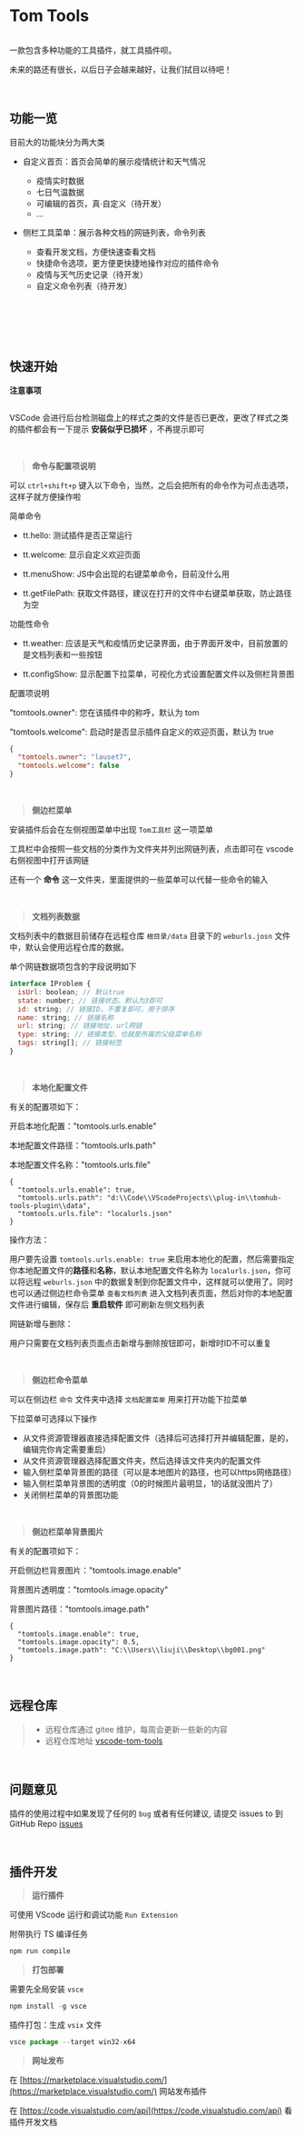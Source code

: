 # Tom Tools

<p align="center">
  <img src="./resources/tt-icon.png" alt="">
</p>

一款包含多种功能的工具插件，就工具插件呗。

未来的路还有很长，以后日子会越来越好，让我们拭目以待吧！

<br/>

## 功能一览

目前大的功能块分为两大类

 - 自定义首页：首页会简单的展示疫情统计和天气情况
   - 疫情实时数据
   - 七日气温数据
   - 可编辑的首页，真·自定义（待开发）
   - ...

 - 侧栏工具菜单：展示各种文档的网链列表，命令列表
   - 查看开发文档，方便快速查看文档
   - 快捷命令选项，更方便更快捷地操作对应的插件命令
   - 疫情与天气历史记录（待开发）
   - 自定义命令列表（待开发）

<p align="center">
  <img src="./data/screenshots/tt01.png" alt="">
</p>

<p align="center">
  <img src="./data/screenshots/tt02.png" alt="">
</p>

<p align="center">
  <img src="./data/screenshots/tt03.png" alt="">
</p>

<p align="center">
  <img src="./data/screenshots/tt04.png" alt="">
</p>

<br/>

## 快速开始

**注意事项**

<p align="center">
  <img src="./data/screenshots/warn01.png" alt="">
</p>

VSCode 会进行后台检测磁盘上的样式之类的文件是否已更改，更改了样式之类的插件都会有一下提示 **安装似乎已损坏** ，不再提示即可

<br>

>**命令与配置项说明**

可以 `ctrl+shift+p` 键入以下命令，当然，之后会把所有的命令作为可点击选项，这样子就方便操作啦

简单命令

  - tt.hello: 测试插件是否正常运行

  - tt.welcome: 显示自定义欢迎页面

  - tt.menuShow: JS中会出现的右键菜单命令，目前没什么用

  - tt.getFilePath: 获取文件路径，建议在打开的文件中右键菜单获取，防止路径为空

功能性命令

  - tt.weather: 应该是天气和疫情历史记录界面，由于界面开发中，目前放置的是文档列表和一些按钮

  - tt.configShow: 显示配置下拉菜单，可视化方式设置配置文件以及侧栏背景图

配置项说明

"tomtools.owner": 您在该插件中的称呼，默认为 tom

"tomtools.welcome": 启动时是否显示插件自定义的欢迎页面，默认为 true

```json
{
  "tomtools.owner": "lauset7",
  "tomtools.welcome": false
}
```

<br>

>**侧边栏菜单**

  安装插件后会在左侧视图菜单中出现 `Tom工具栏` 这一项菜单

  工具栏中会按照一些文档的分类作为文件夹并列出网链列表，点击即可在 vscode 右侧视图中打开该网链

  还有一个 **命令** 这一文件夹，里面提供的一些菜单可以代替一些命令的输入


<br>

>**文档列表数据**

文档列表中的数据目前储存在远程仓库 `根目录/data` 目录下的 `weburls.josn` 文件中，默认会使用远程仓库的数据。

单个网链数据项包含的字段说明如下

```javascript
interface IProblem {
  isUrl: boolean; // 默认true
  state: number; // 链接状态，默认为3即可
  id: string; // 链接ID，不重复即可，用于排序
  name: string; // 链接名称
  url: string; // 链接地址，url网链
  type: string; // 链接类型，也就是所属的父级菜单名称
  tags: string[]; // 链接标签
}
```

<br>

>**本地化配置文件**

有关的配置项如下：

开启本地化配置："tomtools.urls.enable"

本地配置文件路径："tomtools.urls.path"

本地配置文件名称："tomtools.urls.file"

```
{
  "tomtools.urls.enable": true,
  "tomtools.urls.path": "d:\\Code\\VScodeProjects\\plug-in\\tomhub-tools-plugin\\data",
  "tomtools.urls.file": "localurls.json"
}
```

操作方法：

用户要先设置 `tomtools.urls.enable: true` 来启用本地化的配置，然后需要指定你本地配置文件的**路径**和**名称**，默认本地配置文件名称为 `localurls.json`，你可以将远程 `weburls.json` 中的数据复制到你配置文件中，这样就可以使用了。同时也可以通过侧边栏命令菜单 `查看文档列表` 进入文档列表页面，然后对你的本地配置文件进行编辑，保存后 **重启软件** 即可刷新左侧文档列表

网链新增与删除：

用户只需要在文档列表页面点击新增与删除按钮即可，新增时ID不可以重复

<br>

>**侧边栏命令菜单**

可以在侧边栏 `命令` 文件夹中选择 `文档配置菜单` 用来打开功能下拉菜单

下拉菜单可选择以下操作

- 从文件资源管理器直接选择配置文件（选择后可选择打开并编辑配置，是的，编辑完你肯定需要重启）
- 从文件资源管理器选择配置文件夹，然后选择该文件夹内的配置文件
- 输入侧栏菜单背景图的路径（可以是本地图片的路径，也可以https网络路径）
- 输入侧栏菜单背景图的透明度（0的时候图片最明显，1的话就没图片了）
- 关闭侧栏菜单的背景图功能

<br>

>**侧边栏菜单背景图片**

有关的配置项如下：

开启侧边栏背景图片："tomtools.image.enable"

背景图片透明度："tomtools.image.opacity"

背景图片路径："tomtools.image.path"

```
{
  "tomtools.image.enable": true,
  "tomtools.image.opacity": 0.5,
  "tomtools.image.path": "C:\\Users\\liuji\\Desktop\\bg001.png"
}
```

<br/>

## 远程仓库

> - 远程仓库通过 gitee 维护，每周会更新一些新的内容
> - 远程仓库地址 [vscode-tom-tools](https://github.com/lauset/vscode-tom-tools/issues)

<br/>

## 问题意见

插件的使用过程中如果发现了任何的 `bug` 或者有任何建议, 请提交 issues to 到 GitHub Repo [issues](https://github.com/lauset/vscode-tom-tools/issues)

<br/>

## 插件开发

>**运行插件**

可使用 VScode 运行和调试功能 `Run Extension`

附带执行 TS 编译任务

```javascript
npm run compile
```

>**打包部署**

需要先全局安装 `vsce`

```javascript
npm install -g vsce
```

插件打包：生成 `vsix` 文件

```javascript
vsce package --target win32-x64
```

>**网址发布**

在 [https://marketplace.visualstudio.com/](https://marketplace.visualstudio.com/) 网站发布插件

在 [https://code.visualstudio.com/api](https://code.visualstudio.com/api) 看插件开发文档
